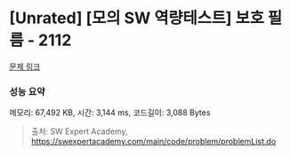 # [Unrated] [모의 SW 역량테스트] 보호 필름 - 2112 

[문제 링크](https://swexpertacademy.com/main/code/problem/problemDetail.do?contestProbId=AV5V1SYKAaUDFAWu) 

### 성능 요약

메모리: 67,492 KB, 시간: 3,144 ms, 코드길이: 3,088 Bytes



> 출처: SW Expert Academy, https://swexpertacademy.com/main/code/problem/problemList.do